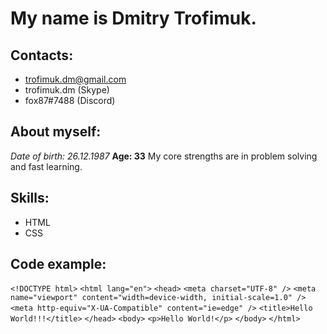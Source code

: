 # My name is Dmitry Trofimuk.

## Contacts:

* trofimuk.dm@gmail.com
* trofimuk.dm (Skype)
* fox87#7488 (Discord)

## About myself:

_Date of birth: 26.12.1987_
**Age: 33**
My core strengths are in problem solving and fast learning.

## Skills:

* HTML
* CSS

## Code example:

`<!DOCTYPE html>`
`<html lang="en">`
  `<head>`
    `<meta charset="UTF-8" />`
    `<meta name="viewport" content="width=device-width, initial-scale=1.0" />`
    `<meta http-equiv="X-UA-Compatible" content="ie=edge" />`
    `<title>Hello World!!!</title>`
  `</head>`
  `<body>`
`<p>Hello World!</p>`
  `</body>`
`</html>`
